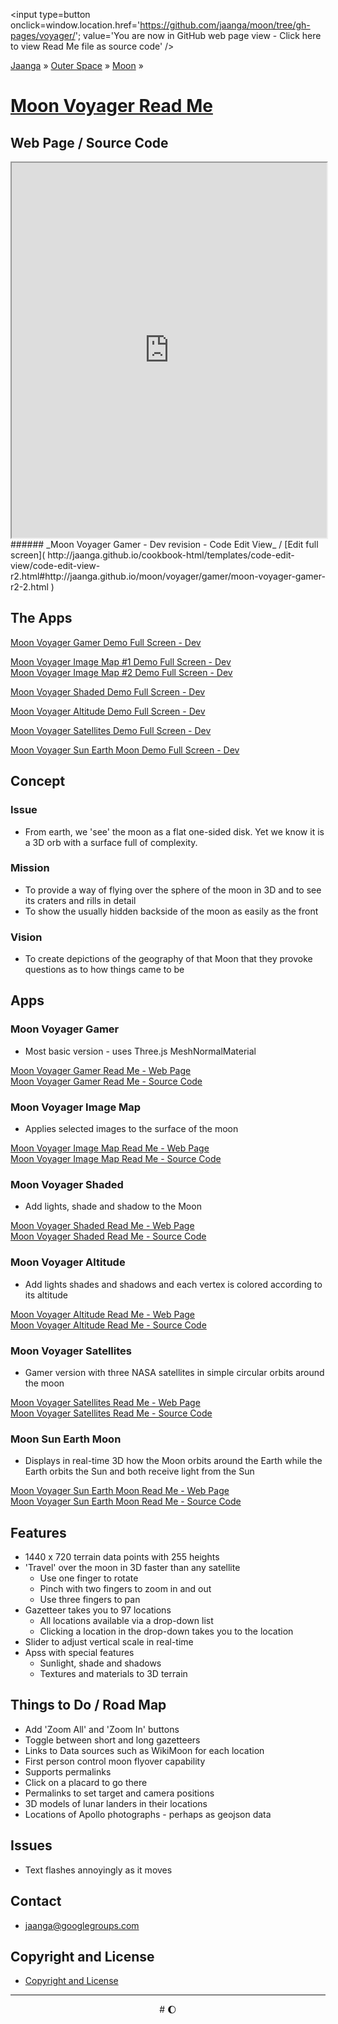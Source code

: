 <span style=display:none; >[You are now in GitHub source code view - click here to view Read Me file as a web page]( http://jaanga.github.io/moon/voyager/index.html "View file as a web page." ) </span>
<input type=button onclick=window.location.href='https://github.com/jaanga/moon/tree/gh-pages/voyager/'; value='You are now in GitHub web page view - Click here to view Read Me file as source code'  />

[Jaanga]( http://jaanga.github.io/ ) &raquo; [Outer Space]( http://jaanga.github.io/outer-space ) &raquo;
[Moon]( http://jaanga.github.io/moon/ ) &raquo;

[Moon Voyager Read Me]( index.html )
===

## Web Page / Source Code

<iframe class=ifr src=http://jaanga.github.io/cookbook-html/templates/code-edit-view/code-edit-view-r2.html#http://jaanga.github.io/moon/voyager/gamer/moon-voyager-gamer-r2-2.html width=100% height=600px ></iframe>  
###### _Moon Voyager Gamer - Dev revision - Code Edit View_ /  [Edit full screen]( http://jaanga.github.io/cookbook-html/templates/code-edit-view/code-edit-view-r2.html#http://jaanga.github.io/moon/voyager/gamer/moon-voyager-gamer-r2-2.html )

## The Apps

[Moon Voyager Gamer Demo Full Screen - Dev]( http://jaanga.github.io/moon/voyager/gamer/dev/ )

[Moon Voyager Image Map #1 Demo Full Screen - Dev]( http://jaanga.github.io/moon/voyager/image-map/dev/ )  
[Moon Voyager Image Map #2 Demo Full Screen - Dev]( http://jaanga.github.io/moon/voyager/image-map/moon-voyager-image-map-r1-2.html#http://jaanga.github.io/moon/images/moon_8k_color_brim16_4096x2048.jpg )  

[Moon Voyager Shaded Demo Full Screen - Dev]( http://jaanga.github.io/moon/voyager/shaded/dev/ )

[Moon Voyager Altitude Demo Full Screen - Dev]( http://jaanga.github.io/moon/voyager/altitude/dev/ )

[Moon Voyager Satellites Demo Full Screen - Dev]( http://jaanga.github.io/moon/voyager/satellites/dev/ )

[Moon Voyager Sun Earth Moon Demo Full Screen - Dev]( http://jaanga.github.io/moon/voyager/sun-earth-moon/dev/ )

## Concept

### Issue

* From earth, we 'see' the moon as a flat one-sided disk. Yet we know it is a 3D orb with a surface full of complexity.

### Mission

* To provide a way of flying over the sphere of the moon in 3D and to see its craters and rills in detail
* To show the usually hidden backside of the moon as easily as the front

### Vision

* To create depictions of the geography of that Moon that they provoke questions as to how things came to be


## Apps

### Moon Voyager Gamer

* Most basic version - uses Three.js MeshNormalMaterial

[Moon Voyager Gamer Read Me - Web Page]( http://jaanga.github.io/moon/voyager/gamer/ )  
[Moon Voyager Gamer Read Me - Source Code]( https://github.com/jaanga/moon/tree/gh-pages/voyager/gamer/ )  


### Moon Voyager Image Map

* Applies selected images to the surface of the moon

[Moon Voyager Image Map Read Me - Web Page]( http://jaanga.github.io/moon/voyager/image-map/ )  
[Moon Voyager Image Map Read Me - Source Code]( https://github.com/jaanga/moon/tree/gh-pages/voyager/image-map/ )  

### Moon Voyager Shaded

* Add lights, shade and shadow to the Moon

[Moon Voyager Shaded Read Me - Web Page]( http://jaanga.github.io/moon/voyager/shaded/ )  
[Moon Voyager Shaded Read Me - Source Code]( https://github.com/jaanga/moon/tree/gh-pages/voyager/shaded/ )  

### Moon Voyager Altitude

* Add lights shades and shadows and each vertex is colored according to its altitude

[Moon Voyager Altitude Read Me - Web Page]( http://jaanga.github.io/moon/voyager/altitude/ )  
[Moon Voyager Altitude Read Me - Source Code]( https://github.com/jaanga/moon/tree/gh-pages/voyager/altitude/ )  

### Moon Voyager Satellites

* Gamer version with three NASA satellites in simple circular orbits around the moon

[Moon Voyager Satellites Read Me - Web Page]( http://jaanga.github.io/moon/voyager/satellites/ )  
[Moon Voyager Satellites Read Me - Source Code]( https://github.com/jaanga/moon/tree/gh-pages/voyager/satellites/ )  

### Moon Sun Earth Moon

* Displays in real-time 3D how the Moon orbits around the Earth while the Earth orbits the Sun and both receive light from the Sun

[Moon Voyager Sun Earth Moon Read Me - Web Page]( http://jaanga.github.io/moon/voyager/sun-earth-moon/ )  
[Moon Voyager Sun Earth Moon Read Me - Source Code]( https://github.com/jaanga/moon/tree/gh-pages/voyager/sun-earth-moon/ )  



## Features

* 1440 x 720 terrain data points with 255 heights
* 'Travel' over the moon in 3D faster than any satellite
	* Use one finger to rotate
	* Pinch with two fingers to zoom in and out
	* Use three fingers to pan
* Gazetteer takes you to 97 locations
	* All locations available via a drop-down list
	* Clicking a location in the drop-down takes you to the location
* Slider to adjust vertical scale in real-time
* Apss with special features
	* Sunlight, shade and shadows
	* Textures and materials to 3D terrain



## Things to Do / Road Map

* Add 'Zoom All' and 'Zoom In' buttons
* Toggle between short and long gazetteers
* Links to Data sources such as WikiMoon for each location
* First person control moon flyover capability
* Supports permalinks
* Click on a placard to go there
* Permalinks to set target and camera positions
* 3D models of lunar landers in their locations
* Locations of Apollo photographs - perhaps as geojson data

## Issues

* Text flashes annoyingly as it moves

## Contact

* jaanga@googlegroups.com

## Copyright and License

* [Copyright and License]( http://jaanga.github.io/#http://jaanga.github.io/jaanga-copyright-and-mit-license.md ) 

***

<center title="Waxing Gibbous Moon" >
# <a href=javascript:window.scrollTo(0,0); style=text-decoration:none; >&#127764;</a>
</center>


